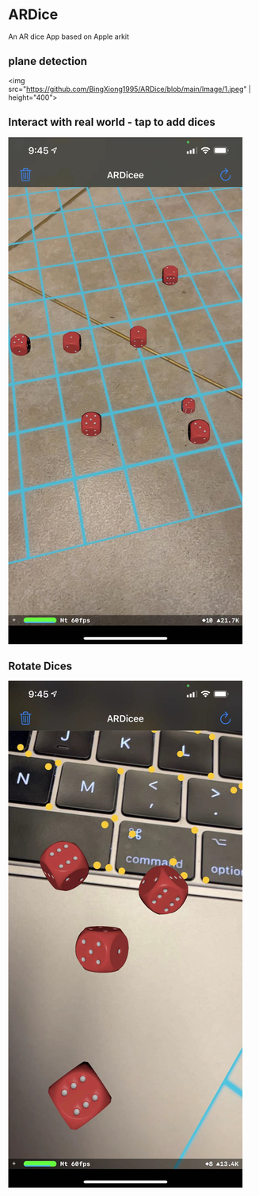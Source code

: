 # ARDice
An AR dice App based on Apple arkit

## plane detection
<img src="https://github.com/BingXiong1995/ARDice/blob/main/Image/1.jpeg" | height="400">

## Interact with real world - tap to add dices
![alt text](https://github.com/BingXiong1995/ARDice/blob/main/Image/2.jpeg)

## Rotate Dices
![alt text](https://github.com/BingXiong1995/ARDice/blob/main/Image/3.jpeg)
